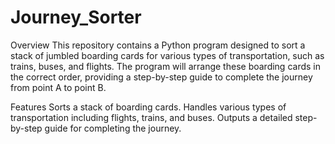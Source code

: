 # Journey_Sorter

Overview
This repository contains a Python program designed to sort a stack of jumbled boarding cards for various types of transportation, such as trains, buses, and flights. The program will arrange these boarding cards in the correct order, providing a step-by-step guide to complete the journey from point A to point B.

Features
Sorts a stack of boarding cards.
Handles various types of transportation including flights, trains, and buses.
Outputs a detailed step-by-step guide for completing the journey.
